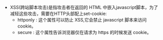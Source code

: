 - XSS(跨站脚本攻击)是指攻击者在返回的 HTML 中嵌入javascript脚本，为了减轻这些攻击，需要在HTTP头部配上set-cookie:
	- httponly : 这个属性可以防止 XSS,它会禁止 javascript 脚本来访问 cookie。 
	- secure : 这个属性告诉浏览器仅在请求为 https 的时候发送 cookie。
